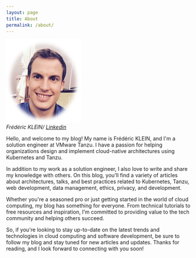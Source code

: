 ```yaml
---
layout: page
title: About
permalink: /about/
---
```


<div class="gallery-box">
  <div class="gallery">
    <img src="/images/fklein.png">
  </div>
  <em>Frédéric KLEIN/ <a href="https://www.linkedin.com/in/fklein82/" target="_blank">Linkedin</a></em>
</div>

Hello, and welcome to my blog! My name is Frédéric KLEIN, and I'm a solution engineer at VMware Tanzu. I have a passion for helping organizations design and implement cloud-native architectures using Kubernetes and Tanzu.

In addition to my work as a solution engineer, I also love to write and share my knowledge with others. On this blog, you'll find a variety of articles about architectures, talks, and best practices related to Kubernetes, Tanzu, web development, data management, ethics, privacy, and development.

Whether you're a seasoned pro or just getting started in the world of cloud computing, my blog has something for everyone. From technical tutorials to free resources and inspiration, I'm committed to providing value to the tech community and helping others succeed.

So, if you're looking to stay up-to-date on the latest trends and technologies in cloud computing and software development, be sure to follow my blog and stay tuned for new articles and updates. Thanks for reading, and I look forward to connecting with you soon!

